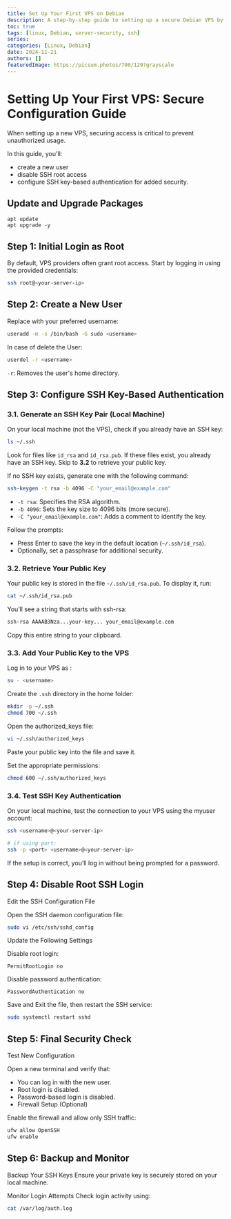 ```yaml
---
title: Set Up Your First VPS on Debian
description: A step-by-step guide to setting up a secure Debian VPS by creating a new user, disabling root access, and enabling SSH key-based authentication.
toc: true
tags: [linux, Debian, server-security, ssh]
series:
categories: [Linux, Debian]
date: 2024-11-21
authors: []
featuredImage: https://picsum.photos/700/129?grayscale
---
```



# Setting Up Your First VPS: Secure Configuration Guide

When setting up a new VPS, securing access is critical to prevent unauthorized usage.

In this guide, you'll:

- create a new user
- disable SSH root access
- configure SSH key-based authentication for added security.

## Update and Upgrade Packages

```
apt update
apt upgrade -y
```

## Step 1: Initial Login as Root

By default, VPS providers often grant root access. Start by logging in using the provided credentials:

```bash
ssh root@<your-server-ip>
```

## Step 2: Create a New User

Replace <username> with your preferred username:

```bash
useradd -m -s /bin/bash -G sudo <username>
```

In case of delete the User:

```bash
userdel -r <username>
```

`-r`: Removes the user's home directory.

## Step 3: Configure SSH Key-Based Authentication

### 3.1. Generate an SSH Key Pair (Local Machine)

On your local machine (not the VPS), check if you already have an SSH key:

```bash
ls ~/.ssh
```

Look for files like `id_rsa` and `id_rsa.pub`. If these files exist, you already have an SSH key. Skip to **3.2** to retrieve your public key.

If no SSH key exists, generate one with the following command:

```bash
ssh-keygen -t rsa -b 4096 -C "your_email@example.com"
```

- `-t rsa`: Specifies the RSA algorithm.
- `-b 4096`: Sets the key size to 4096 bits (more secure).
- `-C "your_email@example.com"`: Adds a comment to identify the key.

Follow the prompts:

- Press Enter to save the key in the default location (`~/.ssh/id_rsa`).
- Optionally, set a passphrase for additional security.

### 3.2. Retrieve Your Public Key

Your public key is stored in the file `~/.ssh/id_rsa.pub`. To display it, run:

```bash
cat ~/.ssh/id_rsa.pub
```

You’ll see a string that starts with ssh-rsa:

```sh
ssh-rsa AAAAB3Nza...your-key... your_email@example.com
```

Copy this entire string to your clipboard.

### 3.3. Add Your Public Key to the VPS

Log in to your VPS as <username>:

```bash
su - <username>
```

Create the `.ssh` directory in the home folder:

```bash
mkdir -p ~/.ssh
chmod 700 ~/.ssh
```

Open the authorized_keys file:

```bash
vi ~/.ssh/authorized_keys
```

Paste your public key into the file and save it.

Set the appropriate permissions:

```bash
chmod 600 ~/.ssh/authorized_keys
```

### 3.4. Test SSH Key Authentication

On your local machine, test the connection to your VPS using the myuser account:

```bash
ssh <username>@<your-server-ip>

# if using port:
ssh -p <port> <username>@<your-server-ip>
```

If the setup is correct, you’ll log in without being prompted for a password.

## Step 4: Disable Root SSH Login

Edit the SSH Configuration File

Open the SSH daemon configuration file:

```bash
sudo vi /etc/ssh/sshd_config
```

Update the Following Settings

Disable root login:

```text
PermitRootLogin no
```

Disable password authentication:

```text
PasswordAuthentication no
```

Save and Exit the file, then restart the SSH service:

```bash
sudo systemctl restart sshd
```

## Step 5: Final Security Check

Test New Configuration

Open a new terminal and verify that:

- You can log in with the new user.
- Root login is disabled.
- Password-based login is disabled.
- Firewall Setup (Optional)

Enable the firewall and allow only SSH traffic:

```bash
ufw allow OpenSSH
ufw enable
```

## Step 6: Backup and Monitor

Backup Your SSH Keys Ensure your private key is securely stored on your local machine.

Monitor Login Attempts Check login activity using:

```bash
cat /var/log/auth.log
```
